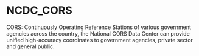 # NCDC_CORS
CORS: Continuously Operating Reference Stations of various government agencies across the country, the National CORS Data Center can provide unified high-accuracy coordinates to government agencies, private sector and general public.
